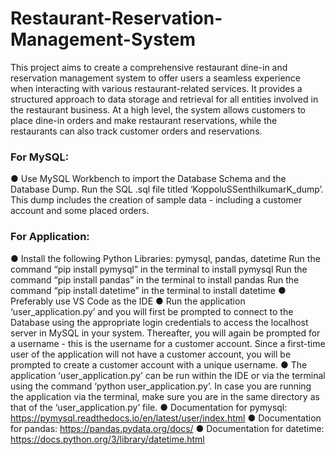 # Restaurant-Reservation-Management-System
This project aims to create a comprehensive restaurant dine-in and reservation management system to offer users a seamless experience when interacting with various restaurant-related services. It provides a structured approach to data storage and retrieval for all entities involved in the restaurant business. At a high level, the system allows customers to place dine-in orders and make restaurant reservations, while the restaurants can also track customer orders and reservations.

### For MySQL:
● Use MySQL Workbench to import the Database Schema and the Database
Dump. Run the SQL .sql file titled ‘KoppoluSSenthilkumarK_dump’. This dump includes the creation of sample data - including a customer account and some placed orders.

### For Application:
● Install the following Python Libraries: pymysql, pandas, datetime
Run the command “pip install pymysql” in the terminal to install pymysql Run the command “pip install pandas” in the terminal to install pandas Run the command “pip install datetime” in the terminal to install datetime
● Preferably use VS Code as the IDE
● Run the application ‘user_application.py’ and you will first be prompted to
connect to the Database using the appropriate login credentials to access the localhost server in MySQL in your system. Thereafter, you will again be prompted for a username - this is the username for a customer account. Since a first-time user of the application will not have a customer account, you will be prompted to create a customer account with a unique username.
● The application ‘user_application.py’ can be run within the IDE or via the terminal using the command ‘python user_application.py’. In case you are running the application via the terminal, make sure you are in the same directory as that of the ‘user_application.py’ file.
● Documentation for pymysql:
https://pymysql.readthedocs.io/en/latest/user/index.html
● Documentation for pandas: https://pandas.pydata.org/docs/
● Documentation for datetime: https://docs.python.org/3/library/datetime.html
